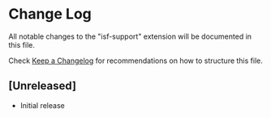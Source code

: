 # Change Log

All notable changes to the "isf-support" extension will be documented in this file.

Check [Keep a Changelog](http://keepachangelog.com/) for recommendations on how to structure this file.

## [Unreleased]

- Initial release